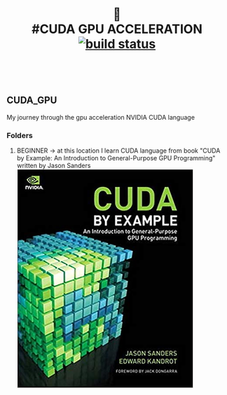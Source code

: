 

<div align="center">
<h1>
 💅 <br>
 #CUDA GPU ACCELERATION <br>

<a href="https://travis-ci.org/mg901/styled-breakpoints">
<img alt="build status" src="https://www.google.com/url?sa=i&url=https%3A%2F%2Fwww.olcf.ornl.gov%2Fwp-content%2Fuploads%2F2019%2F12%2F01-CUDA-C-Basics.pdf&psig=AOvVaw3Y5G3pfIUbTitGYWDG4Ll2&ust=1592564339012000&source=images&cd=vfe&ved=0CAIQjRxqFwoTCJCeqtKai-oCFQAAAAAdAAAAABAI">
</a>

</h1>
</div>
<br>
<br>
<br>

## CUDA_GPU
My journey through the gpu acceleration NVIDIA CUDA language

### Folders
1. BEGINNER -> at this location I learn CUDA language from book "CUDA by Example: An Introduction to General-Purpose GPU Programming" written by Jason Sanders <br />
![alt text](REPOSITORY_IMAGES/cuda_book_sanders.png)
